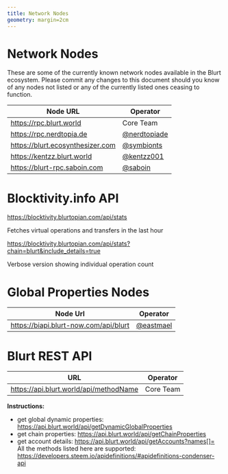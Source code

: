 ```yaml
---
title: Network Nodes
geometry: margin=2cm
---
```


# Network Nodes

These are some of the currently known network nodes available in the Blurt ecosystem. Please commit any changes to this document should you know of any nodes not listed or any of the currently listed ones ceasing to function.

| Node URL | Operator |
| ------------------ | --------- |
| https://rpc.blurt.world | Core Team |
| https://rpc.nerdtopia.de | [@nerdtopiade](https://blurt.world/@nerdtopiade) |
| https://blurt.ecosynthesizer.com | [@symbionts](https://blurt.world/@symbionts) |
| https://kentzz.blurt.world | [@kentzz001](https://blurt.world/@kentz001) |
| https://blurt-rpc.saboin.com | [@saboin](https://blurt.world/@saboin) |


# Blocktivity.info API

https://blocktivity.blurtopian.com/api/stats

Fetches virtual operations and transfers in the last hour

https://blocktivity.blurtopian.com/api/stats?chain=blurt&include_details=true

Verbose version showing individual operation count

# Global Properties Nodes

| Node Url | Operator |
| ------------------------------------- | --------- |
| https://biapi.blurt-now.com/api/blurt | [@eastmael](https://blurt.world/@eastmael) |

# Blurt REST API

| URL | Operator |
| ----------------------------------------------- | -------------- |
| https://api.blurt.world/api/methodName | Core Team |

**Instructions:**

- get global dynamic properties: https://api.blurt.world/api/getDynamicGlobalProperties
- get chain properties: https://api.blurt.world/api/getChainProperties
- get account details: https://api.blurt.world/api/getAccounts?names[]=
  All the methods listed here are supported: https://developers.steem.io/apidefinitions/#apidefinitions-condenser-api
